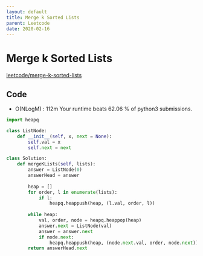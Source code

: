 ```yaml
---
layout: default
title: Merge k Sorted Lists
parent: Leetcode
date: 2020-02-16
---
```


# Merge k Sorted Lists

[leetcode/merge-k-sorted-lists](https://www.leetcode.com/problems/merge-k-sorted-lists/)

## Code

- O(NLogM) : 112m Your runtime beats 62.06 % of python3 submissions.

```python
import heapq

class ListNode:
    def __init__(self, x, next = None):
        self.val = x
        self.next = next

class Solution:
    def mergeKLists(self, lists):
        answer = ListNode(0)
        answerHead = answer
        
        heap = []
        for order, l in enumerate(lists):
            if l:
                heapq.heappush(heap, (l.val, order, l))
        
        while heap:
            val, order, node = heapq.heappop(heap)
            answer.next = ListNode(val)
            answer = answer.next
            if node.next:
                heapq.heappush(heap, (node.next.val, order, node.next))
        return answerHead.next
```